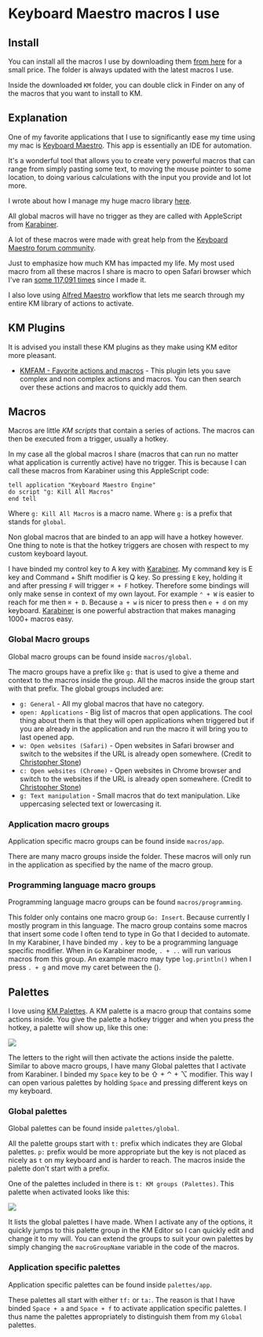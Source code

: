 # Keyboard Maestro macros I use

## Install

You can install all the macros I use by downloading them [from here](https://gumroad.com/l/kmmacros) for a small price. The folder is always updated with the latest macros I use.

Inside the downloaded `KM` folder, you can double click in Finder on any of the macros that you want to install to KM.

## Explanation

One of my favorite applications that I use to significantly ease my time using my mac is [Keyboard Maestro](https://www.keyboardmaestro.com/main/). This app is essentially an IDE for automation.

It's a wonderful tool that allows you to create very powerful macros that can range from simply pasting some text, to moving the mouse pointer to some location, to doing various calculations with the input you provide and lot lot more.

I wrote about how I manage my huge macro library [here](https://forum.keyboardmaestro.com/t/notation-i-use-to-manage-my-macros/8907).

All global macros will have no trigger as they are called with AppleScript from [Karabiner](../karabiner/karabiner.md).

A lot of these macros were made with great help from the [Keyboard Maestro forum community](https://forum.keyboardmaestro.com/latest).

Just to emphasize how much KM has impacted my life. My most used macro from all these macros I share is macro to open Safari browser which I've ran [some 117,091 times](https://i.imgur.com/09KfToP.png) since I made it.

I also love using [Alfred Maestro](https://github.com/iansinnott/alfred-maestro) workflow that lets me search through my entire KM library of actions to activate.

## KM Plugins

It is advised you install these KM plugins as they make using KM editor more pleasant.

- [KMFAM - Favorite actions and macros](https://forum.keyboardmaestro.com/t/macro-kmfam-favorite-actions-and-macros/4854) - This plugin lets you save complex and non complex actions and macros. You can then search over these actions and macros to quickly add them.

## Macros

Macros are little _KM scripts_ that contain a series of actions. The macros can then be executed from a trigger, usually a hotkey.

In my case all the global macros I share (macros that can run no matter what application is currently active) have no trigger. This is because I can call these macros from Karabiner using this AppleScript code:

```applescript
tell application "Keyboard Maestro Engine"
do script "g: Kill All Macros"
end tell
```

Where `g: Kill All Macros` is a macro name. Where `g:` is a prefix that stands for `global`.

Non global macros that are binded to an app will have a hotkey however. One thing to note is that the hotkey triggers are chosen with respect to my custom keyboard layout.

I have binded my control key to A key with [Karabiner](../karabiner/karabiner.md). My command key is E key and Command + Shift modifier is Q key. So pressing `E` key, holding it and after pressing `F` will trigger `⌘ + F` hotkey. Therefore some bindings will only make sense in context of my own layout. For example `⌃ + W` is easier to reach for me then `⌘ + D`. Because `a + w` is nicer to press then `e + d` on my keyboard. [Karabiner](../karabiner/karabiner.md) is one powerful abstraction that makes managing 1000+ macros easy.

### Global Macro groups

Global macro groups can be found inside `macros/global`.

The macro groups have a prefix like `g:` that is used to give a theme and context to the macros inside the group. All the macros inside the group start with that prefix. The global groups included are:

- `g: General` - All my global macros that have no category.
- `open: Applications` - Big list of macros that open applications. The cool thing about them is that they will open applications when triggered but if you are already in the application and run the macro it will bring you to last opened app.
- `w: Open websites (Safari)` - Open websites in Safari browser and switch to the websites if the URL is already open somewhere. (Credit to [Christopher Stone](https://github.com/ccstone))
- `c: Open websites (Chrome)` - Open websites in Chrome browser and switch to the websites if the URL is already open somewhere. (Credit to [Christopher Stone](https://github.com/ccstone))
- `g: Text manipulation` - Small macros that do text manipulation. Like uppercasing selected text or lowercasing it.

### Application macro groups

Application specific macro groups can be found inside `macros/app`.

There are many macro groups inside the folder. These macros will only run in the application as specified by the name of the macro group.

### Programming language macro groups

Programming language macro groups can be found `macros/programming`.

This folder only contains one macro group `Go: Insert`. Because currently I mostly program in this language. The macro group contains some macros that insert some code I often tend to type in Go that I decided to automate. In my Karabiner, I have binded my `.` key to be a programming language specific modifier. When in `Go` Karabiner mode, `. + ..` will run various macros from this group. An example macro may type `log.println()` when I press `. + g` and move my caret between the ().

## Palettes

I love using [KM Palettes](https://wiki.keyboardmaestro.com/manual/Palettes). A KM palette is a macro group that contains some actions inside. You give the palette a hotkey trigger and when you press the hotkey, a palette will show up, like this one:

![](https://i.imgur.com/b6KB2zM.png)

The letters to the right will then activate the actions inside the palette. Similar to above macro groups, I have many Global palettes that I activate from Karabiner. I binded my `Space` key to be ⇧ + ⌃ + ⌥ modifier. This way I can open various palettes by holding `Space` and pressing different keys on my keyboard.

### Global palettes

Global palettes can be found inside `palettes/global`.

All the palette groups start with `t:` prefix which indicates they are Global palettes. `p:` prefix would be more appropriate but the key is not placed as nicely as `t` on my keyboard and is harder to reach. The macros inside the palette don't start with a prefix.

One of the palettes included in there is `t: KM groups (Palettes)`. This palette when activated looks like this:

![](https://i.imgur.com/z2TWtio.png)

It lists the global palettes I have made. When I activate any of the options, it quickly jumps to this palette group in the KM Editor so I can quickly edit and change it to my will. You can extend the groups to suit your own palettes by simply changing the `macroGroupName` variable in the code of the macros.

### Application specific palettes

Application specific palettes can be found inside `palettes/app`.

These palettes all start with either `tf:` or `ta:`. The reason is that I have binded `Space + a` and `Space + f` to activate application specific palettes. I thus name the palettes appropriately to distinguish them from my `Global` palettes.
